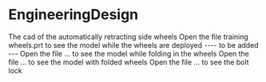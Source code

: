 # EngineeringDesign
The cad of the automatically retracting side wheels
Open the file training wheels.prt to see the model while the wheels are deployed
---- to be added ---
Open the file ... to see the model while folding in the wheels
Open the file ... to see the model with folded wheels
Open the file ... to see the bolt lock
